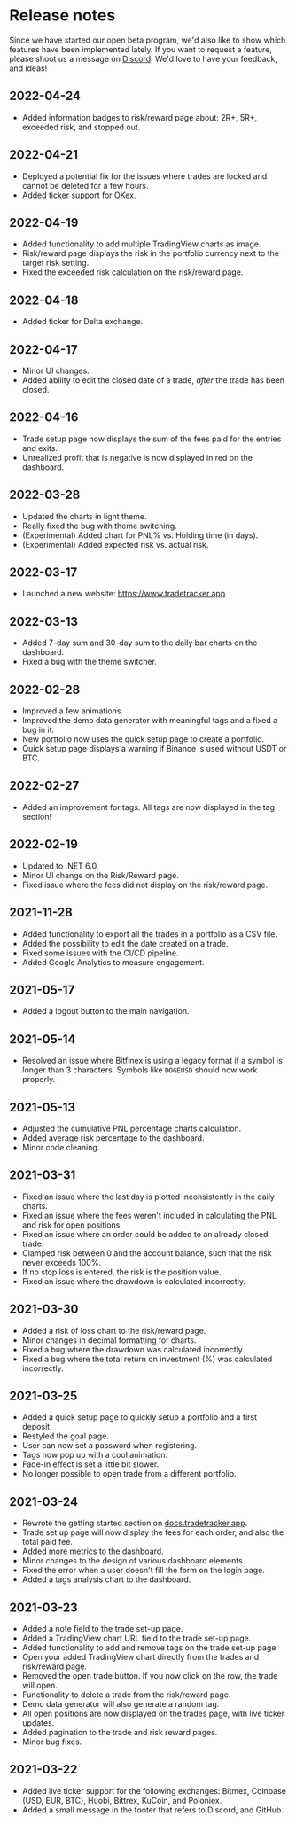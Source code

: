 # Release notes

Since we have started our open beta program, we'd also like to show which features have been implemented lately.
If you want to request a feature, please shoot us a message on [Discord](https://dddheff.r.af.d.sendibt2.com/tr/cl/UT8I96hC9DLmYRMx9QF3i1KZk4h1nKvmFtwV73SeaIsysSV477-4TAosep86UbCUB0v7GhSTMNP_1I4EqOFuoEb8T_gTV0VgOCbBlMkuz7LxK4lJbFgaW7iPPulNf2UVovjHVmlqbEdSwH_elkqdpRjcA447txiVMOqHR9W27Udoxp2IlopdD5A5giQ3FYuqJ02kk6wRhQ). We'd love to have your feedback, and ideas!

## 2022-04-24

 * Added information badges to risk/reward page about: 2R+, 5R+, exceeded risk, and stopped out.

## 2022-04-21

 * Deployed a potential fix for the issues where trades are locked and cannot be deleted for a few hours.
 * Added ticker support for OKex.

## 2022-04-19

 * Added functionality to add multiple TradingView charts as image.
 * Risk/reward page displays the risk in the portfolio currency next to the target risk setting.
 * Fixed the exceeded risk calculation on the risk/reward page.

## 2022-04-18

 * Added ticker for Delta exchange.

## 2022-04-17

 * Minor UI changes.
 * Added ability to edit the closed date of a trade, _after_ the trade has been closed.

## 2022-04-16

 * Trade setup page now displays the sum of the fees paid for the entries and exits.
 * Unrealized profit that is negative is now displayed in red on the dashboard.

## 2022-03-28

 * Updated the charts in light theme.
 * Really fixed the bug with theme switching.
 * (Experimental) Added chart for PNL% vs. Holding time (in days).
 * (Experimental) Added expected risk vs. actual risk.

## 2022-03-17

 * Launched a new website: https://www.tradetracker.app.

## 2022-03-13

 * Added 7-day sum and 30-day sum to the daily bar charts on the dashboard.
 * Fixed a bug with the theme switcher.

## 2022-02-28

 * Improved a few animations.
 * Improved the demo data generator with meaningful tags and a fixed a bug in it.
 * New portfolio now uses the quick setup page to create a portfolio.
 * Quick setup page displays a warning if Binance is used without USDT or BTC.

## 2022-02-27

 * Added an improvement for tags. All tags are now displayed in the tag section!

## 2022-02-19
 
  * Updated to .NET 6.0.
  * Minor UI change on the Risk/Reward page.
  * Fixed issue where the fees did not display on the risk/reward page.

## 2021-11-28

 * Added functionality to export all the trades in a portfolio as a CSV file.
 * Added the possibility to edit the date created on a trade.
 * Fixed some issues with the CI/CD pipeline.
 * Added Google Analytics to measure engagement.

## 2021-05-17

 * Added a logout button to the main navigation.

## 2021-05-14

 * Resolved an issue where Bitfinex is using a legacy format if a symbol is longer than 3 characters. Symbols like `DOGEUSD` should now work properly.

## 2021-05-13

 * Adjusted the cumulative PNL percentage charts calculation.
 * Added average risk percentage to the dashboard.
 * Minor code cleaning.

## 2021-03-31

 * Fixed an issue where the last day is plotted inconsistently in the daily charts.
 * Fixed an issue where the fees weren't included in calculating the PNL and risk for open positions.
 * Fixed an issue where an order could be added to an already closed trade.
 * Clamped risk between 0 and the account balance, such that the risk never exceeds 100%.
 * If no stop loss is entered, the risk is the position value.
 * Fixed an issue where the drawdown is calculated incorrectly.

## 2021-03-30

 * Added a risk of loss chart to the risk/reward page.
 * Minor changes in decimal formatting for charts.
 * Fixed a bug where the drawdown was calculated incorrectly.
 * Fixed a bug where the total return on investment (%) was calculated incorrectly.

## 2021-03-25

 * Added a quick setup page to quickly setup a portfolio and a first deposit.
 * Restyled the goal page.
 * User can now set a password when registering.
 * Tags now pop up with a cool animation.
 * Fade-in effect is set a little bit slower.
 * No longer possible to open trade from a different portfolio.

## 2021-03-24

 * Rewrote the getting started section on [docs.tradetracker.app](https://docs.tradetracker.app).
 * Trade set up page will now display the fees for each order, and also the total paid fee.
 * Added more metrics to the dashboard.
 * Minor changes to the design of various dashboard elements.
 * Fixed the error when a user doesn't fill the form on the login page.
 * Added a tags analysis chart to the dashboard.

## 2021-03-23

 * Added a note field to the trade set-up page.
 * Added a TradingView chart URL field to the trade set-up page.
 * Added functionality to add and remove tags on the trade set-up page.
 * Open your added TradingView chart directly from the trades and risk/reward page.
 * Removed the open trade button. If you now click on the row, the trade will open.
 * Functionality to delete a trade from the risk/reward page.
 * Demo data generator will also generate a random tag.
 * All open positions are now displayed on the trades page, with live ticker updates.
 * Added pagination to the trade and risk reward pages.
 * Minor bug fixes.

## 2021-03-22

 * Added live ticker support for the following exchanges: Bitmex, Coinbase (USD, EUR, BTC), Huobi, Bittrex, KuCoin, and Poloniex.
 * Added a small message in the footer that refers to Discord, and GitHub.


